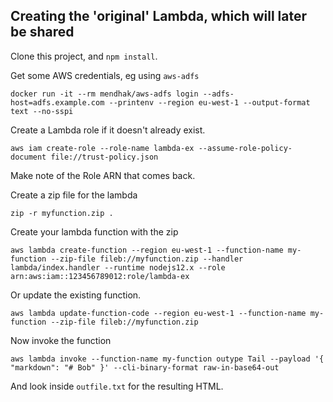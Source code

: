 
## Creating the 'original' Lambda, which will later be shared

Clone this project, and `npm install`.  


Get some AWS credentials, eg using `aws-adfs`

```
docker run -it --rm mendhak/aws-adfs login --adfs-host=adfs.example.com --printenv --region eu-west-1 --output-format text --no-sspi
```

Create a Lambda role if it doesn't already exist.

```
aws iam create-role --role-name lambda-ex --assume-role-policy-document file://trust-policy.json
```

Make note of the Role ARN that comes back.

Create a zip file for the lambda

```
zip -r myfunction.zip .
```

Create your lambda function with the zip

```
aws lambda create-function --region eu-west-1 --function-name my-function --zip-file fileb://myfunction.zip --handler lambda/index.handler --runtime nodejs12.x --role arn:aws:iam::123456789012:role/lambda-ex
```

Or update the existing function. 

```
aws lambda update-function-code --region eu-west-1 --function-name my-function --zip-file fileb://myfunction.zip
```

Now invoke the function

```
aws lambda invoke --function-name my-function outype Tail --payload '{ "markdown": "# Bob" }' --cli-binary-format raw-in-base64-out
```

And look inside `outfile.txt` for the resulting HTML.  


